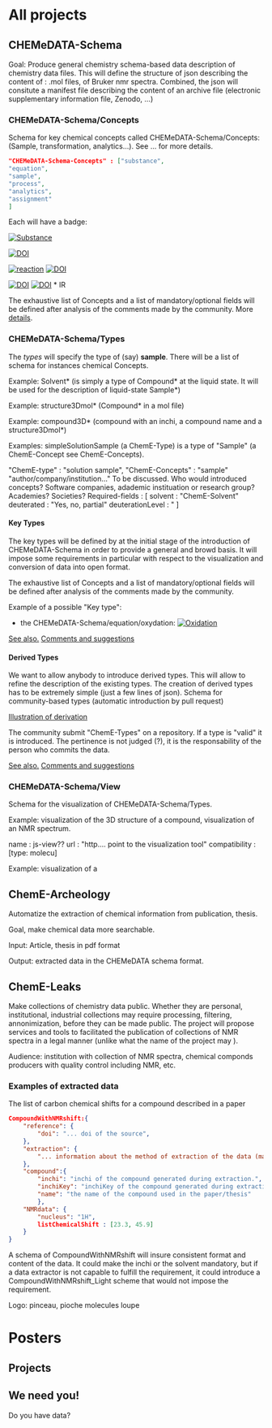 # All projects

## CHEMeDATA-Schema

Goal: Produce general chemistry schema-based data description of chemistry data files. This will define the structure of json describing the content of : .mol files, of Bruker nmr spectra. Combined, the json will consitute a manifest file describing the content of an archive file (electronic supplementary information file, Zenodo, ...) 

### CHEMeDATA-Schema/Concepts

Schema for key chemical concepts called CHEMeDATA-Schema/Concepts: (Sample, transformation, analytics...). See ... for more details.

```json
"CHEMeDATA-Schema-Concepts" : ["substance",
"equation",
"sample",
"process",
"analytics",
"assignment"
]
```
Each will have a badge:

[![Substance](https://img.shields.io/endpoint?url=https://badge.archiveforge.org/chemistry/v0.1/substance.json)](./substance)

[![DOI](https://img.shields.io/endpoint?url=https://badge.archiveforge.org/chemistry/v0.1/sample.json)](./sample)

[![reaction](https://img.shields.io/endpoint?url=https://badge.archiveforge.org/chemistry/v0.1/processReaction.json)](./process/reaction) 
[![DOI](https://img.shields.io/endpoint?url=https://badge.archiveforge.org/chemistry/v0.1/analysisNMRspectra.json)](./analysis/NMR)

[![DOI](https://img.shields.io/endpoint?url=https://badge.archiveforge.org/chemistry/v0.1/assignmentNMRspectra.json)](./assignment/NMR) [![DOI](https://img.shields.io/endpoint?url=https://badge.archiveforge.org/chemistry/v0.1/assignmentNMRdata.json)](./assignment/NMR) 
    * IR

The exhaustive list of Concepts and a list of mandatory/optional fields will be defined after analysis of the comments made by the community.
More [details](../ontologies).

### CHEMeDATA-Schema/Types

The *types* will specify the type of (say) **sample**. There will be a list of schema for instances chemical Concepts.


Example: Solvent* (is simply a type of Compound* at the liquid state. It will be used for the description of liquid-state Sample*)

Example: structure3Dmol* (Compound* in a mol file)

Example: compound3D* (compound with an inchi, a compound name and a structure3Dmol*)

Examples: simpleSolutionSample (a ChemE-Type) is a type of "Sample" (a ChemE-Concept see ChemE-Concepts).


"ChemE-type" : "solution sample",
"ChemE-Concepts" : "sample"
"author/company/institution..." To be discussed. Who would introduced concepts? Software companies, adademic instituation or research group? Academies? Societies?
Required-fields : [
	solvent : "ChemE-Solvent"
	deuterated : "Yes, no, partial"
	deuterationLevel : "
]
#### Key Types

The key types will be defined by at the initial stage of the introduction of CHEMeDATA-Schema in order to provide a general and browd basis. It will impose some requirements in particular with respect to the visualization and conversion of data into open format.

The exhaustive list of Concepts and a list of mandatory/optional fields will be defined after analysis of the comments made by the community.

Example of a possible "Key type": 

- the CHEMeDATA-Schema/equation/oxydation: 
[![Oxidation](https://img.shields.io/endpoint?url=https://badge.archiveforge.org/chemistry/v0.1/equation2Ox.json)](./equation) 


[See also.](../ontologies)
[Comments and suggestions](https://github.com/CHEMeDATA/ontologies/issues/new)
#### Derived Types

We want to allow anybody to introduce derived types. This will allow to refine the description of the existing types. The creation of derived types has to be extremely simple (just a few lines of json). 
Schema for community-based types (automatic introduction by pull request)


[Illustration of derivation](./derivation)


The community submit "ChemE-Types" on a repository. If a type is "valid" it is introduced. The pertinence is not judged (?), it is the responsability of the person who commits the data.

[See also.](../ontologies)
[Comments and suggestions](https://github.com/CHEMeDATA/ontologies/issues/new)
### CHEMeDATA-Schema/View

Schema for the visualization of CHEMeDATA-Schema/Types. 

Example: visualization of the 3D structure of a compound, visualization of an NMR spectrum.

name : js-view??
url : "http.... point to the visualization tool"
compatibility : [type: molecu]


Example: visualization of a 

## ChemE-Archeology

Automatize the extraction of chemical information from publication, thesis. 

Goal, make chemical data more searchable.

Input: Article, thesis in pdf format

Output: extracted data in the CHEMeDATA schema format.

## ChemE-Leaks

Make collections of chemistry data public. Whether they are personal, institutional, industrial collections may require processing, filtering, annonimization, before they can be made public. The project will propose services and tools to facilitated the publication of collections of NMR spectra in a legal manner (unlike what the name of the project may ). 

Audience: institution with collection of NMR spectra, chemical componds producers with quality control including NMR, etc.



### Examples of extracted data

The list of carbon chemical shifts for a compound described in a paper

```json
CompoundWithNMRshift:{
	"reference": {
		"doi": "... doi of the source",
	},
	"extraction": {
		"... information about the method of extraction of the data (manual... software... author...)"
	},
	"compound":{
		"inchi": "inchi of the compound generated during extraction.",
		"inchiKey": "inchiKey of the compound generated during extraction. ?Needed?",
		"name": "the name of the compound used in the paper/thesis"
		},
	"NMRdata": {
		"nucleus": "1H",
		listChemicalShift : [23.3, 45.9]
	}
}
```

A schema of CompoundWithNMRshift will insure consistent format and content of the data. It could make the inchi or the solvent mandatory, but if a data extractor is not capable to fulfill the requirement, it could introduce a CompoundWithNMRshift_Light scheme that would not impose the requirement. 

Logo: pinceau, pioche molecules loupe

# Posters

## Projects

## We need you!

Do you have data?